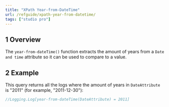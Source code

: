 ```yaml
---
title: "XPath Year-from-DateTime"
url: /refguide/xpath-year-from-datetime/
tags: ["studio pro"]
---
```


## 1 Overview

The `year-from-dateTime()` function extracts the amount of years from a `Date and time` attribute so it can be used to compare to a value.

## 2 Example

This query returns all the logs where the amount of years in `DateAttribute` is "2011" (for example, "2011-12-30"):

```java {linenos=false}
//Logging.Log[year-from-dateTime(DateAttribute) = 2011]
```
